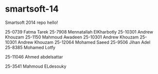 smartsoft-14
============

Smartsoft 2014 repo
hello!

25-0739 Fatma Tarek
25-7908 Mennatallah ElKharbotly
25-10301 Andrew Khouzam
25-1150 Mahmoud Awadeen
25-10301 Andrew Khouzam
25-10301 Andrew Khouzam
25-12064 Mohamed Saeed
25-9506 Jihan Adel
25-8385 Mohamed Lotfy


25-11046 Ahmed abdelsattar










25-3541 Mahmoud ELdesouky